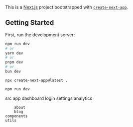 This is a [Next.js](https://nextjs.org/) project bootstrapped with [`create-next-app`](https://github.com/vercel/next.js/tree/canary/packages/create-next-app).

## Getting Started

First, run the development server:

```bash
npm run dev
# or
yarn dev
# or
pnpm dev
# or
bun dev
```

`npx create-next-app@latest .`

`npm run dev`


src
    app
        dashboard
                login
                settings
                analytics

        about
        blog
    components
    utils